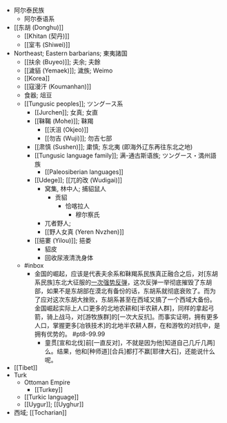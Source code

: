 - 阿尔泰民族
    - 阿尔泰语系
- [[东胡 (Donghu)]]
    - [[Khitan (契丹)]]
    - [[室韦 (Shiwei)]]
- Northeast; Eastern barbarians; 東夷諸国
    - [[扶余 (Buyeo)]]; 夫余; 夫餘
    - [[濊貊 (Yemaek)]]; 濊族; Weimo
    - [[Korea]]
    - [[寇漫汗 (Koumanhan)]]
    - 食器; 俎豆
    - [[Tungusic peoples]]; ツングース系
        - [[Jurchen]]; 女真; 女直
        - [[靺鞨 (Mohe)]]; 靺羯
            - [[沃沮 (Okjeo)]]
            - [[勿吉 (Wuji)]]; 勿吉七部
        - [[肃慎 (Sushen)]]; 粛慎; 东北夷 (即海外辽东再往东北之地)
        - [[Tungusic language family]]; 满-通古斯语族; ツングース・満州語族
            - [[Paleosiberian languages]]
        - [[Udege]]; [[兀的改 (Wudigai)]]
            - 窝集, 林中人; 捕貂鼠人
                - 贡貂
                    - 恰喀拉人
                        - 穆尔察氏
            - 兀者野人;
            - [[野人女真 (Yeren Nvzhen)]]
        - [[挹婁 (Yilou)]]; 挹娄
            - 貂皮
            - 回收尿液清洗身体
    - #inbox
        - 金国的崛起，应该是代表夫余系和靺羯系民族真正融合之后，对[东胡系民族]东北大征服的[一次强势反弹](https://bbs.northdy.com/thread-929522-1-1.html)，这次反弹一举彻底摧毁了东胡部，如果不是东胡部在漠北有备份的话，东胡系就彻底衰败了。而为了应对这次东胡大挫败，东胡系甚至在西域又搞了一个西域大备份。金国崛起实际上人口更多的北地农耕和[半农耕人群]，同样的拿起弓箭，骑上战马，对[游牧族群]的[一次大反抗]。而事实证明，拥有更多人口，掌握更多[冶铁技术]的北地半农耕人群，在和游牧的对抗中，是拥有优势的。 #pt8-99.99
            - 童贯[宣和北伐]前[一直反对]，不就是因为他[知道自己几斤几两]么。结果，他和[种师道][合兵]都打不赢[耶律大石]，还能说什么呢。
- [[Tibet]]
- Turk
    - Ottoman Empire
        - [[Turkey]]
    - [[Turkic language]]
    - [[Uygur]]; [[Uyghur]]
- 西域; [[Tocharian]]
